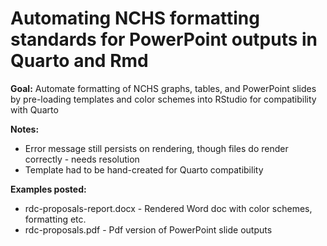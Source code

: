 # Automating NCHS formatting standards for PowerPoint outputs in Quarto and Rmd

**Goal:** Automate formatting of NCHS graphs, tables, and PowerPoint slides by pre-loading templates and color schemes into RStudio for compatibility with Quarto

**Notes:**
+ Error message still persists on rendering, though files do render correctly - needs resolution
+ Template had to be hand-created for Quarto compatibility

**Examples posted:**
+ rdc-proposals-report.docx - Rendered Word doc with color schemes, formatting etc.
+ rdc-proposals.pdf - Pdf version of PowerPoint slide outputs

